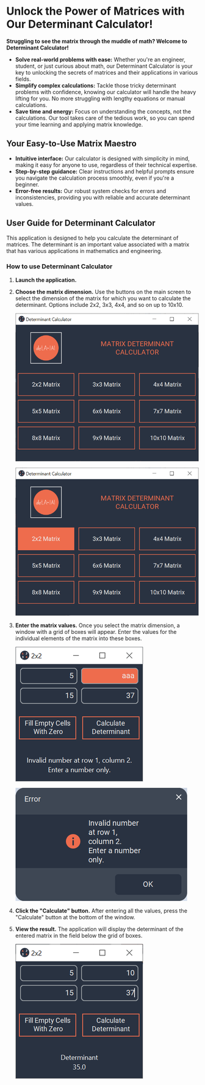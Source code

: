 # Unlock the Power of Matrices with Our Determinant Calculator!
**Struggling to see the matrix through the muddle of math? Welcome to Determinant Calculator!**

- **Solve real-world problems with ease:** Whether you're an engineer, student, or just curious about math, our Determinant Calculator is your key to unlocking the secrets of matrices and their applications in various fields.
- **Simplify complex calculations:** Tackle those tricky determinant problems with confidence, knowing our calculator will handle the heavy lifting for you. No more struggling with lengthy equations or manual calculations.
- **Save time and energy:** Focus on understanding the concepts, not the calculations. Our tool takes care of the tedious work, so you can spend your time learning and applying matrix knowledge.

## Your Easy-to-Use Matrix Maestro
- **Intuitive interface:** Our calculator is designed with simplicity in mind, making it easy for anyone to use, regardless of their technical expertise.
- **Step-by-step guidance:** Clear instructions and helpful prompts ensure you navigate the calculation process smoothly, even if you're a beginner.
- **Error-free results:** Our robust system checks for errors and inconsistencies, providing you with reliable and accurate determinant values.

## User Guide for Determinant Calculator
This application is designed to help you calculate the determinant of matrices. The determinant is an important value associated with a matrix that has various applications in mathematics and engineering.
### How to use Determinant Calculator
1. **Launch the application.**
2. **Choose the matrix dimension.** Use the buttons on the main screen to select the dimension of the matrix for which you want to calculate the determinant. Options include 2x2, 3x3, 4x4, and so on up to 10x10.
   
   ![](https://github.com/hrosicka/Determinant/blob/master/Doc/MainWindow.png)
   
   ![](https://github.com/hrosicka/Determinant/blob/master/Doc/MainWindow2.png)
   
4. **Enter the matrix values.** Once you select the matrix dimension, a window with a grid of boxes will appear. Enter the values for the individual elements of the matrix into these boxes.

   ![](https://github.com/hrosicka/Determinant/blob/master/Doc/ErrorMatrix22.png)

   ![](https://github.com/hrosicka/Determinant/blob/master/Doc/ErrorMessageBox.png)
   
6. **Click the "Calculate" button.** After entering all the values, press the "Calculate" button at the bottom of the window.
7. **View the result.** The application will display the determinant of the entered matrix in the field below the grid of boxes.

   ![](https://github.com/hrosicka/Determinant/blob/master/Doc/Determinant22.png)

